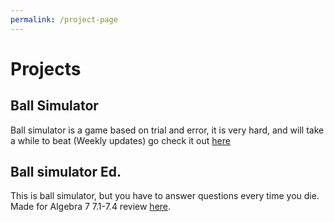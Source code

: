 ```yaml
---
permalink: /project-page
---
```

# Projects

## Ball Simulator

Ball simulator is a game based on trial and error, it is very hard, and will take a while to beat (Weekly updates) go check it out [here](https://treebronch.github.io/projects/bs)
## Ball simulator Ed.

This is ball simulator, but you have to answer questions every time you die. Made for Algebra 7 7.1-7.4 review [here](https://treebronch.github.io/projects/bsed).
